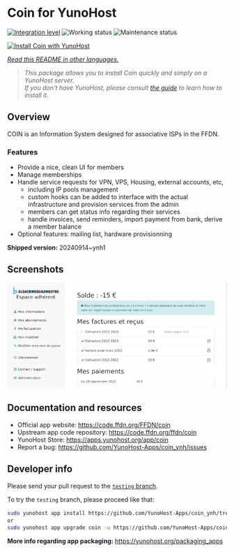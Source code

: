 <!--
N.B.: This README was automatically generated by <https://github.com/YunoHost/apps/tree/master/tools/readme_generator>
It shall NOT be edited by hand.
-->

# Coin for YunoHost

[![Integration level](https://apps.yunohost.org/badge/integration/coin)](https://ci-apps.yunohost.org/ci/apps/coin/)
![Working status](https://apps.yunohost.org/badge/state/coin)
![Maintenance status](https://apps.yunohost.org/badge/maintained/coin)

[![Install Coin with YunoHost](https://install-app.yunohost.org/install-with-yunohost.svg)](https://install-app.yunohost.org/?app=coin)

*[Read this README in other languages.](./ALL_README.md)*

> *This package allows you to install Coin quickly and simply on a YunoHost server.*  
> *If you don't have YunoHost, please consult [the guide](https://yunohost.org/install) to learn how to install it.*

## Overview

COIN is an Information System designed for associative ISPs in the FFDN.

### Features

- Provide a nice, clean UI for members
- Manage memberships
- Handle service requests for VPN, VPS, Housing, external accounts, etc,
    - including IP pools management
    - custom hooks can be added to interface with the actual infrastructure and provision services from the admin
    - members can get status info regarding their services
    - handle invoices, send reminders, import payment from bank, derive a member balance
- Optional features: mailing list, hardware provisionning


**Shipped version:** 20240914~ynh1

## Screenshots

![Screenshot of Coin](./doc/screenshots/screenshot.png)

## Documentation and resources

- Official app website: <https://code.ffdn.org/FFDN/coin>
- Upstream app code repository: <https://code.ffdn.org/ffdn/coin>
- YunoHost Store: <https://apps.yunohost.org/app/coin>
- Report a bug: <https://github.com/YunoHost-Apps/coin_ynh/issues>

## Developer info

Please send your pull request to the [`testing` branch](https://github.com/YunoHost-Apps/coin_ynh/tree/testing).

To try the `testing` branch, please proceed like that:

```bash
sudo yunohost app install https://github.com/YunoHost-Apps/coin_ynh/tree/testing --debug
or
sudo yunohost app upgrade coin -u https://github.com/YunoHost-Apps/coin_ynh/tree/testing --debug
```

**More info regarding app packaging:** <https://yunohost.org/packaging_apps>
